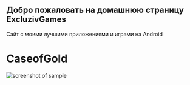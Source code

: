 ## Добро пожаловать на домашнюю страницу ExcluzivGames
Сайт с моими лучшими приложениями и играми на Android
# CaseofGold
![screenshot of sample](https://vladislav734.github.io/ExcluzivGames/forGooglePlay/photo5.jpg)
